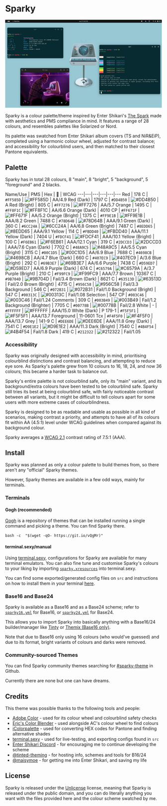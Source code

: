 # Sparky
![Image of two Black Box terminals using Sparky, displaying the commands pfetch and colours each as a demonstration. Font used is Intel One Mono, and a custom edit of The Spark's album cover is used as the wallpaper.](ast/sc.png)

Sparky is a colour palette/theme inspired by Enter Shikari's [The Spark](https://album.link/mx/i/1263896001) made with aesthetics and PMS compliance in mind. It features a range of 28 colours, and resembles palettes like Solarized or Nord.

Its palette was swatched from Enter Shikari album covers (TS and NiR&EiP), completed using a harmonic colour wheel, adjusted for contrast balance; and accessibility for colourblind users, and then matched to their closest Pantone equivalents.

## Palette
Sparky has in total 28 colours, 8 "main", 8 "bright", 5 "background", 5 "foreground" and 2 blacks.

Name/Use | PMS | Hex | 🎨 | WCAG
---|---|---|---|---|---
Red | 178 C | `#FF585D` | ![#FF585D](https://placehold.co/15x15/f03c15/f03c15.png) | AA/4.9
Red (Dark) | 1797 C | `#DD4B50` | ![#DD4B50](https://placehold.co/15x15/DD4B50/DD4B50.png) | A
Red (Bright) | 805 C | `#FF7276` | ![#FF7276](https://placehold.co/15x15/FF7276/FF7276.png) | AA/5.7
Orange | 1495 C | `#FF8F1C` | ![#FF8F1C](https://placehold.co/15x15/FF8F1C/FF8F1C.png) | AA/6.6
Orange (Dark) | 4010 CP | `#FF671F` | ![#FF671F](https://placehold.co/15x15/E2680E/E2680E.png) | AA/5.2
Orange (Bright) | 1375 C | `#FF9E1B` | ![#FF9E1B](https://placehold.co/15x15/FF9E1B/FF9E1B.png) | AAA/8.2
Green | 7488 C | `#78D64B` | ![#78D64B](https://placehold.co/15x15/78d64b/78d64b.png) | AAA/9.1
Green (Dark) | 360 C | `#6CC24A` | ![#6CC24A](https://placehold.co/15x15/6CC24A/6CC24A.png) | AA/6.8
Green (Bright) | 7487 C | `#8EDD65` | ![#8EDD65](https://placehold.co/15x15/8EDD65/8EDD65.png) | AAA/9.1
Yellow | 114 C | `#FBDD40` | ![#FBDD40](https://placehold.co/15x15/FBDD40/FBDD40.png) | AAA/11.1
Yellow (Dark) | 7404 U | `#FDCF41` | ![#FDCF41](https://placehold.co/15x15/FDCF41/FDCF41.png) | AAA/10.1
Yellow (Bright) | 100 C | `#F6EB61` | ![#F6EB61](https://placehold.co/15x15/F6EB61/F6EB61.png) | AAA/12.1
Cyan | 319 C | `#2DCCD3` | ![#2DCCD3](https://placehold.co/15x15/2DCCD3/2DCCD3.png) | AAA/7.6
Cyan (Dark) | 7702 C | `#48A9C5` | ![#48A9C5](https://placehold.co/15x15/48A9C5/48A9C5.png) | AA/5.5
Cyan (Bright) | 3115 C | `#00C1D5` | ![#00C1D5](https://placehold.co/15x15/00C1D5/00C1D5.png) | AA/6.9
Blue | 7688 C | `#4698CB` | ![#4698CB](https://placehold.co/15x15/4698CB/4698CB.png) | AA/4.7
Blue (Dark) | 660 C | `#407EC9` | ![#407EC9](https://placehold.co/15x15/407EC9/407EC9.png) | A/3.6
Blue (Bright) | 292 C | `#69B3E7` | ![#69B3E7](https://placehold.co/15x15/69B3E7/69B3E7.png) | AA/6.6
Purple | 7438 C | `#D59ED7` | ![#D59ED7](https://placehold.co/15x15/D59ED7/D59ED7.png) | AA/6.9
Purple (Dark) | 674 C | `#C6579A` | ![#C6579A](https://placehold.co/15x15/C6579A/C6579A.png) | A/3.7
Purple (Bright) | 210 C | `#F99FC9` | ![#F99FC9](https://placehold.co/15x15/F99FC9/F99FC9.png) | AAA/7.7
Brown | 10367 C | `#9B704D` | ![#9B704D](https://placehold.co/15x15/9B704D/9B704D.png) | Fail/3.4
Brown (Dark) | 8621 C | `#63513D` | ![#63513D](https://placehold.co/15x15/63513D/63513D.png) | Fail/2.0
Brown (Bright) | 4715 C | `#956C58` | ![#956C58](https://placehold.co/15x15/956C58/956C58.png) | Fail/3.3
Background | 546 C | `#072B31` | ![#072B31](https://placehold.co/15x15/072B31/072B31.png) | Fail/1.0
Background (Bright) | 547 C | `#00313C` | ![#00313C](https://placehold.co/15x15/00313C/00313C.png) | Fail/1.08
Selection | 547 CP | `#003C46` | ![#003C46](https://placehold.co/15x15/003C46/003C46.png) | Fail/1.24
Comments | 309 C | `#003B49` | ![#003B49](https://placehold.co/15x15/003B49/003B49.png) | Fail/1.2
Background (Brighter) | 7705 C | `#00778B` | ![#00778B](https://placehold.co/15x15/00778B/00778B.png) | Fail/2.8
White | - | `#FFFFFF` | ![#FFFFFF](https://placehold.co/15x15/FFFFFF/FFFFFF.png) | AAA/15.0
White (Dark) | P 179-1 | `#F5F5F1` | ![#F5F5F1](https://placehold.co/15x15/F5F5F1/F5F5F1.png) | AAA/13.7
Foreground | 11-0601 Tcx | `#F4F5F0` | ![#F4F5F0](https://placehold.co/15x15/F4F5F0/F4F5F0.png) | AAA/13.7
Grey | 141-9 C | `#DEE6DE` | ![#DEE6DE](https://placehold.co/15x15/DEE6DE/DEE6DE.png) | AAA/11.8
Grey (Dark) | 7541 C | `#D9E1E2` | ![#D9E1E2](https://placehold.co/15x15/D9E1E2/D9E1E2.png) | AAA/11.3
Dark (Bright) | 7540 C | `#4B4F54` | ![#4B4F54](https://placehold.co/15x15/4B4F54/4B4F54.png) | Fail/1.8
Dark | 419 C | `#212322` | ![#212322](https://placehold.co/15x15/212322/212322.png) | Fail/1.05

### Accessibility
Sparky was originally designed with accessibility in mind, prioritising colourblind distinctions and contrast balancing, and attempting to reduce eye sore. As Sparky's palette grew from 10 colours to 16, 18, 24, and now 36 colours; this became a harder task to balance out.

Sparky's entire palette is not colourblind safe, only its "main" variant, and its background/extra colours have been tested to be colourblind safe. Sparky still tries its best at being colourblind safe, with fairly noticeable contrast between all variants, but it might be difficult to tell colours apart for some users with more extreme cases of colourblindness.

Sparky is designed to be as readable and usable as possible in all kind of scenarios, making contrast a priority, and attempts to have all of its colours fit within AA (4.5:1) level under WCAG guidelines when compared against its background colour.

Sparky averages a [WCAG 2.1](https://www.w3.org/TR/WCAG21/#contrast-minimum) contrast rating of 7.5:1 (AAA).

## Install
Sparky was planned as only a colour palette to build themes from, so there aren't any "official" Sparky themes.

However, Sparky themes are available in a few odd ways, mainly for terminals.

### Terminals

#### Gogh (recommended)
[Gogh](https://gogh-co.github.io/Gogh/) is a repository of themes that can be installed running a single command and picking a theme. You can find Sparky there.

```
bash -c  "$(wget -qO- https://git.io/vQgMr)"
```

#### terminal.sexy/manual
Using [terminal.sexy](https://terminal.sexy), configurations for Sparky are available for many terminal emulators. You can also fine tune and customise Sparky's colours to your liking by importing [`sparky.xresources`](src/sparky.xresources) into terminal.sexy.

You can find some exported/generated config files on `src` and instructions on how to install them in your terminal [here](src/INSTALL.md).

### Base16 and Base24
Sparky is available as a Base16 and as a Base24 scheme; refer to [`sparky16.yml`](src/sparky16.yml) for Base16, or [`sparky24.yml`](src/sparky24.yml) for Base24.

This allows you to import Sparky into basically anything with a Base16/24 builder/manager like [Tinty](https://github.com/tinted-theming/tinty) or [Themix (Base16 only)](https://github.com/themix-project/themix-gui).

Note that due to Base16 only using 16 colours (who would've guessed) and due to its format, bright variants of colours and darks were removed.

### Community-sourced Themes
You can find Sparky community themes searching for [#sparky-theme](https://github.com/search?q=sparky-theme) in Github.

Currently there are none but one can have dreams.

## Credits
This theme was possible thanks to the following tools and people:
- [Adobe Color](https://color.adobe.com/) - used for its colour wheel and colourblind safety checks
- [Eric's Color Blender](https://meyerweb.com/eric/tools/color-blend/) - used alongside AC's colour wheel to find colours
- [iColorpalette](https://icolorpalette.com) - used for converting HEX codes for Pantone and finding alternative shades
- [terminal.sexy](https://terminal.sexy/) - used for live-testing, and exporting configs found in `src`
- [Enter Shikari Discord](https://discord.com/invite/yuPuTsQARE) - for encouraging me to continue developing the scheme
- [@tinted-theming](https://github.com/tinted-theming) - for hosting info, schemes and tools for B16/24
- [@maisymoe](https://github.com/maisymoe) - for getting me into Enter Shikari, and saving my life

## License
Sparky is released under the [Unlicense](https://unlicense.org) license, meaning that Sparky is released under the public domain, and you can do literally anything you want with the files provided here and the colour scheme swatched by me.